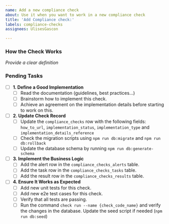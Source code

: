 ```yaml
---
name: Add a new compliance check
about: Use it when you want to work in a new compliance check
title: 'Add Compliance check:'
labels: compliance-checks
assignees: UlisesGascon

---
```


### How the Check Works

_Provide a clear definition_


### Pending Tasks
- [ ] **1. Define a Good Implementation** 
  - [ ] Read the documentation (guidelines, best practices...)
  - [ ] Brainstorm how to implement this check.
  - [ ] Achieve an agreement on the implementation details before starting to work on this.
- [ ] **2. Update Check Record**
  - [ ] Update the `compliance_checks` row with the following fields: `how_to_url`, `implementation_status`, `implementation_type` and `implementation_details_reference`
  - [ ] Check the migration scripts using `npm run db:migrate` and `npm run db:rollback`
  - [ ] Update the database schema by running `npm run db:generate-schema`
- [ ] **3. Implement the Business Logic**
  - [ ] Add the alert row in the `compliance_checks_alerts` table.
  - [ ] Add the task row in the `compliance_checks_tasks` table.
  - [ ] Add the result row in the `compliance_checks_results` table.
- [ ] **4. Ensure It Works as Expected**
  - [ ] Add new unit tests for this check.
  - [ ] Add new e2e test cases for this check.
  - [ ] Verify that all tests are passing.
  - [ ] Run the command `check run --name {check_code_name}` and verify the changes in the database. Update the seed script if needed (`npm run db:seed`)